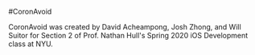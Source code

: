 #CoronAvoid

CoronAvoid was created by David Acheampong, Josh Zhong, and Will Suitor for Section 2 of Prof. Nathan Hull's Spring 2020 iOS Development class at NYU.
